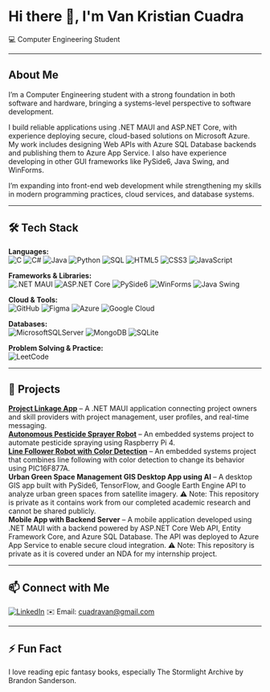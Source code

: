 # Hi there 👋, I'm Van Kristian Cuadra

💻 Computer Engineering Student

---

## About Me
I’m a Computer Engineering student with a strong foundation in both software and hardware, bringing a systems-level perspective to software development.

I build reliable applications using .NET MAUI and ASP.NET Core, with experience deploying secure, cloud-based solutions on Microsoft Azure. My work includes designing Web APIs with Azure SQL Database backends and publishing them to Azure App Service. I also have experience developing in other GUI frameworks like PySide6, Java Swing, and WinForms.

I’m expanding into front-end web development while strengthening my skills in modern programming practices, cloud services, and database systems.

---

## 🛠 Tech Stack
**Languages:**  
![C](https://img.shields.io/badge/c-%2300599C.svg?style=for-the-badge&logo=c&logoColor=white)
![C#](https://img.shields.io/badge/c%23-%23239120.svg?style=for-the-badge&logo=csharp&logoColor=white)
![Java](https://img.shields.io/badge/java-%23ED8B00.svg?style=for-the-badge&logo=openjdk&logoColor=white)
![Python](https://img.shields.io/badge/python-3670A0?style=for-the-badge&logo=python&logoColor=ffdd54)
![SQL](https://img.shields.io/badge/SQL-4479A1?style=for-the-badge&logo=mysql&logoColor=white)
![HTML5](https://img.shields.io/badge/html5-%23E34F26.svg?style=for-the-badge&logo=html5&logoColor=white)
![CSS3](https://img.shields.io/badge/css3-%231572B6.svg?style=for-the-badge&logo=css3&logoColor=white) 
![JavaScript](https://img.shields.io/badge/javascript-%23323330.svg?style=for-the-badge&logo=javascript&logoColor=%23F7DF1E) 

**Frameworks & Libraries:**  
![.NET MAUI](https://img.shields.io/badge/.NET%20MAUI-5C2D91?style=for-the-badge&logo=.net&logoColor=white)
![ASP.NET Core](https://img.shields.io/badge/ASP.NET%20Core-512BD4?style=for-the-badge&logo=.net&logoColor=white)
![PySide6](https://img.shields.io/badge/PySide6-3776AB?style=for-the-badge&logo=qt&logoColor=white)
![WinForms](https://img.shields.io/badge/WinForms-0078D7?style=for-the-badge&logo=.net&logoColor=white)
![Java Swing](https://img.shields.io/badge/Java%20Swing-007396?style=for-the-badge&logo=java&logoColor=white)

**Cloud & Tools:**  
![GitHub](https://img.shields.io/badge/github-%23121011.svg?style=for-the-badge&logo=github&logoColor=white)
![Figma](https://img.shields.io/badge/figma-%23F24E1E.svg?style=for-the-badge&logo=figma&logoColor=white)
![Azure](https://img.shields.io/badge/azure-%230072C6.svg?style=for-the-badge&logo=microsoftazure&logoColor=white)
![Google Cloud](https://img.shields.io/badge/GoogleCloud-%234285F4.svg?style=for-the-badge&logo=google-cloud&logoColor=white)

**Databases:**  
![MicrosoftSQLServer](https://img.shields.io/badge/Microsoft%20SQL%20Server-CC2927?style=for-the-badge&logo=microsoft%20sql%20server&logoColor=white)
![MongoDB](https://img.shields.io/badge/MongoDB-%234ea94b.svg?style=for-the-badge&logo=mongodb&logoColor=white)
![SQLite](https://img.shields.io/badge/sqlite-%2307405e.svg?style=for-the-badge&logo=sqlite&logoColor=white)

**Problem Solving & Practice:**  
![LeetCode](https://img.shields.io/badge/LeetCode-000000?style=for-the-badge&logo=LeetCode&logoColor=#d16c06)

---

## 🚀 Projects
**[Project Linkage App](https://github.com/cuadravan/project-linkage-maui-desktop)** – A .NET MAUI application connecting project owners and skill providers with project management, user profiles, and real-time messaging.  
**[Autonomous Pesticide Sprayer Robot](https://github.com/cuadravan/raspi-pesticide-sprayer-robot)** – An embedded systems project to automate pesticide spraying using Raspberry Pi 4.  
**[Line Follower Robot with Color Detection](https://github.com/cuadravan/pic16f877a-line-follower-color-detection)** – An embedded systems project that combines line following with color detection to change its behavior using PIC16F877A.  
**Urban Green Space Management GIS Desktop App using AI** – A desktop GIS app built with PySide6, TensorFlow, and Google Earth Engine API to analyze urban green spaces from satellite imagery. ⚠️ Note: This repository is private as it contains work from our completed academic research and cannot be shared publicly.  
**Mobile App with Backend Server** – A mobile application developed using .NET MAUI with a backend powered by ASP.NET Core Web API, Entity Framework Core, and Azure SQL Database. The API was deployed to Azure App Service to enable secure cloud integration. ⚠️ Note: This repository is private as it is covered under an NDA for my internship project.

---

## 📫 Connect with Me
[![LinkedIn](https://img.shields.io/badge/LinkedIn-0077B5?style=flat-square&logo=linkedin)](https://www.linkedin.com/in/vankristiancuadra/) 
✉️ Email: cuadravan@gmail.com  

---

## ⚡ Fun Fact
I love reading epic fantasy books, especially The Stormlight Archive by Brandon Sanderson.
